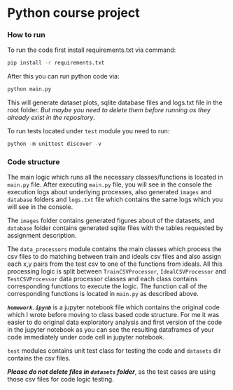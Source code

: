 # Python course project

### How to run

To run the code first install requirements.txt via command:
```bash
pip install -r requirements.txt
```
After this you can run python code via:
```python
python main.py
```

This will generate dataset plots, sqlite database files and logs.txt file in the root folder.
_But maybe you need to delete them before running as they already exist in the repository_.

To run tests located under `test` module you need to run:
```python
python -m unittest discover -v
```

### Code structure

The main logic which runs all the necessary classes/functions is located in `main.py` file.
After executing `main.py` file, you will see in the console the execution logs about underlying processes, also
generated `images` and `database` folders and `logs.txt` file which contains the same logs which you will see in the 
console.

The `images` folder contains generated figures about of the datasets, and `database` folder contains generated sqlite 
files with the tables requested by assignment description.

The `data_processors` module contains the main classes which process the csv files to do matching between train and 
ideals csv files and also assign each x,y pairs from the test csv to one of the functions from ideals. All this processing
logic is split between `TrainCSVProcessor`, `IdealCSVProcessor` and `TestCSVProcessor` data processor classes
and each class contains corresponding functions to execute the logic. The function call of the corresponding functions
is located in `main.py` as described above.

***`homework.ipynb`*** is a jupyter notebook file which contains the original code which I wrote before moving to class
based code structure. For me it was easier to do original data exploratory analysis and first version of the code in the 
jupyter notebook as you can see the resulting dataframes of your code immediately under code cell in jupyter notebook.

`test` modules contains unit test class for testing the code and `datasets` dir contains the csv files.

***Please do not delete files in `datasets` folder***, as the test cases are using those csv files for code 
logic testing. 


